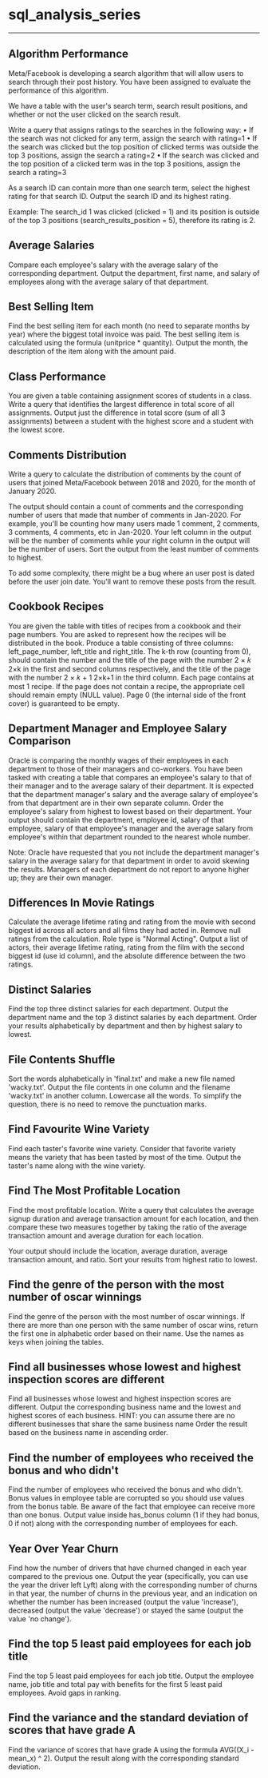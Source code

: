 # sql_analysis_series
----------------------
Algorithm Performance
------------------------

Meta/Facebook is developing a search algorithm that will allow users to search through their post history. You have been assigned to evaluate the performance of this algorithm.


We have a table with the user's search term, search result positions, and whether or not the user clicked on the search result.


Write a query that assigns ratings to the searches in the following way:
•	If the search was not clicked for any term, assign the search with rating=1
•	If the search was clicked but the top position of clicked terms was outside the top 3 positions, assign the search a rating=2
•	If the search was clicked and the top position of a clicked term was in the top 3 positions, assign the search a rating=3


As a search ID can contain more than one search term, select the highest rating for that search ID. Output the search ID and its highest rating.


Example: The search_id 1 was clicked (clicked = 1) and its position is outside of the top 3 positions (search_results_position = 5), therefore its rating is 2.

Average Salaries
----------------
Compare each employee's salary with the average salary of the corresponding department.
Output the department, first name, and salary of employees along with the average salary of that department.

Best Selling Item
------------------
Find the best selling item for each month (no need to separate months by year) where the biggest total invoice was paid. The best selling item is calculated using the formula (unitprice * quantity). Output the month, the description of the item along with the amount paid.

Class Performance
-----------------
You are given a table containing assignment scores of students in a class. Write a query that identifies the largest difference in total score  of all assignments.
Output just the difference in total score (sum of all 3 assignments) between a student with the highest score and a student with the lowest score.

Comments Distribution
---------------------

Write a query to calculate the distribution of comments by the count of users that joined Meta/Facebook between 2018 and 2020, for the month of January 2020.


The output should contain a count of comments and the corresponding number of users that made that number of comments in Jan-2020. For example, you'll be counting how many users made 1 comment, 2 comments, 3 comments, 4 comments, etc in Jan-2020. Your left column in the output will be the number of comments while your right column in the output will be the number of users. Sort the output from the least number of comments to highest.



To add some complexity, there might be a bug where an user post is dated before the user join date. You'll want to remove these posts from the result.

Cookbook Recipes
----------------
You are given the table with titles of recipes from a cookbook and their page numbers. You are asked to represent how the recipes will be distributed in the book.
Produce a table consisting of three columns: left_page_number, left_title and right_title. The k-th row (counting from 0), should contain the number and the title of the page with the number 
2
×
𝑘
2×k in the first and second columns respectively, and the title of the page with the number 
2
×
𝑘
+
1
2×k+1 in the third column.
Each page contains at most 1 recipe. If the page does not contain a recipe, the appropriate cell should remain empty (NULL value). Page 0 (the internal side of the front cover) is guaranteed to be empty.


Department Manager and Employee Salary Comparison
-------------------------------------------------
Oracle is comparing the monthly wages of their employees in each department to those of their managers and co-workers.
You have been tasked with creating a table that compares an employee's salary to that of their manager and to the average salary of their department.
It is expected that the department manager's salary and the average salary of employee's from that department are in their own separate column.
Order the employee's salary from highest to lowest based on their department.
Your output should contain the department, employee id, salary of that employee, salary of that employee's manager and the average salary from employee's within that department rounded to the nearest whole number.


Note: Oracle have requested that you not include the department manager's salary in the average salary for that department in order to avoid skewing the results. Managers of each department do not report to anyone higher up; they are their own manager.

Differences In Movie Ratings
----------------------------
Calculate the average lifetime rating and rating from the movie with second biggest id across all actors and all films they had acted in. Remove null ratings from the calculation.
Role type is "Normal Acting". Output a list of actors, their average lifetime rating, rating from the film with the second biggest id (use id column), and the absolute difference between the two ratings.

Distinct Salaries
------------------
Find the top three distinct salaries for each department. Output the department name and the top 3 distinct salaries by each department. Order your results alphabetically by department and then by highest salary to lowest.

File Contents Shuffle
---------------------
Sort the words alphabetically in 'final.txt' and make a new file named 'wacky.txt'. Output the file contents in one column and the filename 'wacky.txt' in another column. Lowercase all the words. To simplify the question, there is no need to remove the punctuation marks.

Find Favourite Wine Variety
---------------------------
Find each taster's favorite wine variety.
Consider that favorite variety means the variety that has been tasted by most of the time.
Output the taster's name along with the wine variety.

Find The Most Profitable Location
---------------------------------
Find the most profitable location. Write a query that calculates the average signup duration and average transaction amount for each location, and then compare these two measures together by taking the ratio of the average transaction amount and average duration for each location.


Your output should include the location, average duration, average transaction amount, and ratio. Sort your results from highest ratio to lowest.

Find the genre of the person with the most number of oscar winnings
-------------------------------------------------------------------
Find the genre of the person with the most number of oscar winnings.
If there are more than one person with the same number of oscar wins, return the first one in alphabetic order based on their name. Use the names as keys when joining the tables.

Find all businesses whose lowest and highest inspection scores are different
----------------------------------------------------------------------------
Find all businesses whose lowest and highest inspection scores are different.
Output the corresponding business name and the lowest and highest scores of each business. HINT: you can assume there are no different businesses that share the same business name
Order the result based on the business name in ascending order.

Find the number of employees who received the bonus and who didn't
------------------------------------------------------------------
Find the number of employees who received the bonus and who didn't. Bonus values in employee table are corrupted so you should use  values from the bonus table. Be aware of the fact that employee can receive more than one bonus.
Output value inside has_bonus column (1 if they had bonus, 0 if not) along with the corresponding number of employees for each.

Year Over Year Churn
--------------------
Find how the number of drivers that have churned changed in each year compared to the previous one. Output the year (specifically, you can use the year the driver left Lyft) along with the corresponding number of churns in that year, the number of churns in the previous year, and an indication on whether the number has been increased (output the value 'increase'), decreased (output the value 'decrease') or stayed the same (output the value 'no change').

Find the top 5 least paid employees for each job title
------------------------------------------------------
Find the top 5 least paid employees for each job title.
Output the employee name, job title and total pay with benefits for the first 5 least paid employees. Avoid gaps in ranking.

Find the variance and the standard deviation of scores that have grade A
-------------------------------------------------------------------------
Find the variance of scores that have grade A using the formula AVG((X_i - mean_x) ^ 2).
Output the result along with the corresponding standard deviation.

